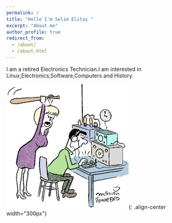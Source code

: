 ```yaml
---
permalink: /
title: "Hello I'm Selim Elitaş "
excerpt: "About me"
author_profile: true
redirect_from: 
  - /about/
  - /about.html
---
```


I am a retired Electronics Technician.I am interested in Linux,Electronics,Software,Computers and History.

![image homepage](/images/sel1.jpg){: .align-center width="300px"}